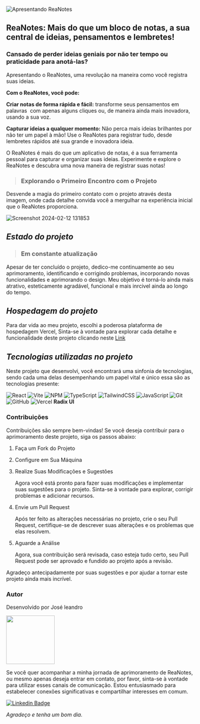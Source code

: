  ![Apresentando ReaNotes](https://github.com/Jose-leandro/ReaNotes/assets/104599482/73c54a7f-2ae8-4b54-b020-76e258e269cb)

## ReaNotes: Mais do que um bloco de notas, a sua central de ideias, pensamentos e lembretes!

### Cansado de perder ideias geniais por não ter tempo ou praticidade para anotá-las? 
Apresentando o ReaNotes, uma revolução na maneira como você registra suas ideias.

**Com o ReaNotes, você pode:**

**Criar notas de forma rápida e fácil:**  transforme seus pensamentos em palavras  com apenas alguns cliques ou, de maneira ainda mais inovadora, usando a sua voz.

**Capturar ideias a qualquer momento:** Não perca mais ideias brilhantes por não ter um papel à mão! Use o ReaNotes para registrar tudo, desde lembretes rápidos até sua grande e inovadora ideia.

O ReaNotes é mais do que um aplicativo de notas, é a sua ferramenta pessoal para capturar e organizar suas ideias. Experimente e explore o ReaNotes e descubra uma nova maneira de registrar suas notas!


> ### Explorando o Primeiro Encontro com o Projeto

Desvende a magia do primeiro contato com o projeto através desta imagem, onde cada detalhe convida você a mergulhar na experiência inicial que o ReaNotes proporciona.

![Screenshot 2024-02-12 131853](https://github.com/Jose-leandro/ReaNotes/assets/104599482/036b3022-df1f-4595-a533-077c98945d01)

## *Estado do projeto*

> ### Em constante atualização
 
<p>Apesar de ter concluído o projeto, dedico-me continuamente ao seu aprimoramento, identificando e corrigindo problemas, incorporando novas funcionalidades e aprimorando o design. Meu objetivo é torná-lo ainda mais atrativo, esteticamente agradável, funcional e mais inrcivel ainda ao longo do tempo.</p>

## *Hospedagem do projeto*

Para dar vida ao meu projeto, escolhi a poderosa plataforma de hospedagem Vercel, Sinta-se à vontade para explorar cada detalhe e funcionalidade deste projeto clicando neste
[Link](https://rea-notes.vercel.app/)


## *Tecnologias utilizadas no projeto*

Neste projeto que desenvolvi, você encontrará uma sinfonia de tecnologias, sendo cada uma delas desempenhando um papel vital e único essa são as tecnologias presente:

![React](https://img.shields.io/badge/react-%2320232a.svg?style=for-the-badge&logo=react&logoColor=%2361DAFB) ![Vite](https://img.shields.io/badge/vite-%23646CFF.svg?style=for-the-badge&logo=vite&logoColor=white) 	![NPM](https://img.shields.io/badge/NPM-%23CB3837.svg?style=for-the-badge&logo=npm&logoColor=white) ![TypeScript](https://img.shields.io/badge/typescript-%23007ACC.svg?style=for-the-badge&logo=typescript&logoColor=white) ![TailwindCSS](https://img.shields.io/badge/tailwindcss-%2338B2AC.svg?style=for-the-badge&logo=tailwind-css&logoColor=white) ![JavaScript](https://img.shields.io/badge/javascript-%23323330.svg?style=for-the-badge&logo=javascript&logoColor=%23F7DF1E) ![Git](https://img.shields.io/badge/git-%23F05033.svg?style=for-the-badge&logo=git&logoColor=white) ![GitHub](https://img.shields.io/badge/github-%23121011.svg?style=for-the-badge&logo=github&logoColor=white) ![Vercel](https://img.shields.io/badge/vercel-%23000000.svg?style=for-the-badge&logo=vercel&logoColor=white)   **Radix UI**

### Contribuições

 Contribuições são sempre bem-vindas! Se você deseja contribuir para o aprimoramento deste projeto, siga os passos abaixo:
 
  1. Faça um Fork do Projeto
 
  2. Configure em Sua Máquina
 
  3. Realize Suas Modificações e Sugestões
     
      Agora você está pronto para fazer suas modificações e implementar suas sugestões para o projeto. Sinta-se à vontade para explorar, corrigir problemas e adicionar recursos.
 
 4. Envie um Pull Request
 
      Após ter feito as alterações necessárias no projeto, crie o seu Pull Request, certifique-se de descrever suas alterações e os problemas que elas resolvem.
 
 5. Aguarde a Análise
 
      Agora, sua contribuição será revisada, caso esteja tudo certo, seu Pull Request pode ser aprovado e fundido ao projeto após a revisão.
 
 Agradeço antecipadamente por suas sugestões e por ajudar a tornar este projeto ainda mais incrível. 


### Autor

 <p>Desenvolvido por José leandro</p>

 <img src="https://github.com/Joseleandro7i/Calculadora-OES/assets/104599482/aa4ab3f4-e5a8-4958-bcdd-3307242019f8" width="130px;"/>

 <p>Se você quer acompanhar a minha jornada de aprimoramento de ReaNotes, ou mesmo apenas deseja entrar em contato, por favor, sinta-se à vontade para utilizar esses canais de comunicação. Estou entusiasmado para estabelecer conexões significativas e compartilhar interesses em comum.</p>

 [![Linkedin Badge](https://img.shields.io/badge/-Leandro-blue?style=flat-square&logo=Linkedin&logoColor=white&link=https://www.linkedin.com/in/tgmarinho/)](https://www.linkedin.com/in/josé-leandro-do-nascimento/) 

*Agradeço e tenha um bom dia.*



